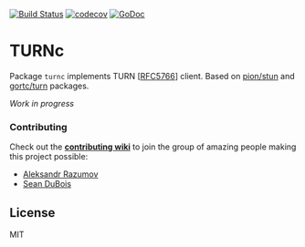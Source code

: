 [![Build Status](https://travis-ci.com/pion/turnc.svg?branch=master)](https://travis-ci.com/pion/turnc)
[![codecov](https://codecov.io/gh/pion/turnc/branch/master/graph/badge.svg)](https://codecov.io/gh/pion/turnc)
[![GoDoc](https://godoc.org/github.com/pion/turnc?status.svg)](https://godoc.org/github.com/pion/turnc)

# TURNc

Package `turnc` implements TURN [[RFC5766](https://tools.ietf.org/html/rfc5766)] client.
Based on [pion/stun](https://github.com/pion/stun) and [gortc/turn](https://github.com/gortc/turn) packages.

*Work in progress*

### Contributing
Check out the **[contributing wiki](https://github.com/pion/webrtc/wiki/Contributing)** to join the group of amazing people making this project possible:

* [Aleksandr Razumov](https://github.com/ernado)
* [Sean DuBois](https://github.com/Sean-Der)

## License
MIT
